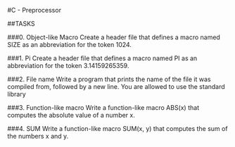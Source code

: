 #C - Preprocessor

##TASKS

###0. Object-like Macro
Create a header file that defines a macro named SIZE as an abbreviation for the token 1024.

###1. Pi
Create a header file that defines a macro named PI as an abbreviation for the token 3.14159265359.

###2. File name
Write a program that prints the name of the file it was compiled from, followed by a new line.
You are allowed to use the standard library

###3. Function-like macro
Write a function-like macro ABS(x) that computes the absolute value of a number x.

###4. SUM
Write a function-like macro SUM(x, y) that computes the sum of the numbers x and y.
